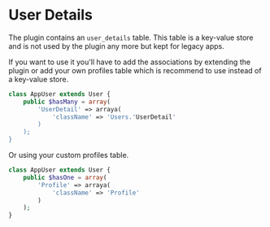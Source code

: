 User Details
============

The plugin contains an `user_details` table. This table is a key-value store and is not used by the plugin any more but kept for legacy apps.

If you want to use it you'll have to add the associations by extending the plugin or add your own profiles table which is recommend to use instead of a key-value store.

```php
class AppUser extends User {
	public $hasMany = array(
		'UserDetail' => arraya(
			'className' => 'Users.'UserDetail'
		)
	);
}
```

Or using your custom profiles table.

```php
class AppUser extends User {
	public $hasOne = array(
		'Profile' => arraya(
			'className' => 'Profile'
		)
	);
}
```
